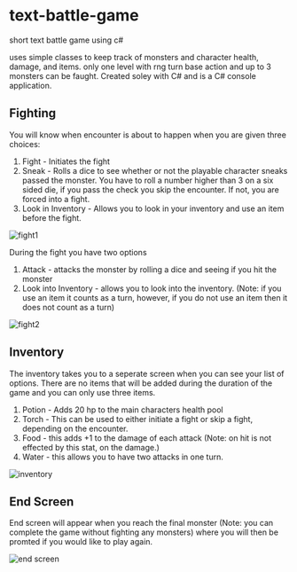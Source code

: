 # text-battle-game
short text battle game using c#

uses simple classes to keep track of monsters and character health, damage, and items. only one level with rng turn base action and up to 3 monsters can be faught. Created soley with C# and is a C# console application.

## Fighting

You will know when encounter is about to happen when you are given three choices:
1. Fight - Initiates the fight
2. Sneak - Rolls a dice to see whether or not the playable character sneaks passed the monster. You have to roll a number higher than 3 on a six sided die, if you pass the check you skip the encounter. If not, you are forced into a fight.
3. Look in Inventory - Allows you to look in your inventory and use an item before the fight.

![fight1](https://user-images.githubusercontent.com/69628215/140593535-71a6f340-0e32-4351-87be-facff38fff33.PNG)

During the fight you have two options
1. Attack - attacks the monster by rolling a dice and seeing if you hit the monster
2. Look into Inventory - allows you to look into the inventory. (Note: if you use an item it counts as a turn, however, if you do not use an item then it does not count as a turn)

![fight2](https://user-images.githubusercontent.com/69628215/140593543-6c13a017-d17b-4dd2-95a0-0a0f251ad9fc.PNG)

## Inventory

The inventory takes you to a seperate screen when you can see your list of options. There are no items that will be added during the duration of the game and you can only use three items.
1. Potion - Adds 20 hp to the main characters health pool
2. Torch - This can be used to either initiate a fight or skip a fight, depending on the encounter.
3. Food - this adds +1 to the damage of each attack (Note: on hit is not effected by this stat, on the damage.)
4. Water - this allows you to have two attacks in one turn. 


![inventory](https://user-images.githubusercontent.com/69628215/140593562-25091f5f-2253-4d3f-8806-0f3bdfad74ba.PNG)

## End Screen

End screen will appear when you reach the final monster (Note: you can complete the game without fighting any monsters) where you will then be promted if you would like to play again.


![end screen](https://user-images.githubusercontent.com/69628215/140593352-41a6e8cf-d096-48c5-890f-ac7528ca1b4e.PNG)
